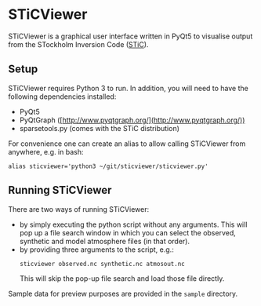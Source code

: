 # STiCViewer
STiCViewer is a graphical user interface written in PyQt5 to visualise output
from the STockholm Inversion Code
([STiC](https://github.com/jaimedelacruz/stic)). 

## Setup
STiCViewer requires Python 3 to run.
In addition, you will need to have the following dependencies
installed:
* PyQt5
* PyQtGraph ([http://www.pyqtgraph.org/](http://www.pyqtgraph.org/))
* sparsetools.py (comes with the STiC distribution)


For convenience one can create an alias to allow calling STiCViewer from
anywhere, e.g. in bash:
```
alias sticviewer='python3 ~/git/sticviewer/sticviewer.py'
```

## Running STiCViewer
There are two ways of running STiCViewer:
* by simply executing the python script without any arguments. This will pop up
  a file search window in which you can select the observed, synthetic and model
  atmosphere files (in that order).
* by providing three arguments to the script, e.g.:
  ```
  sticviewer observed.nc synthetic.nc atmosout.nc
  ```
  This will skip the pop-up file search and load those file directly.

Sample data for preview purposes are provided in the `sample` directory.
